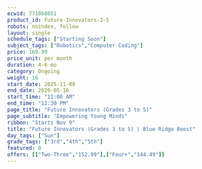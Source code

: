 ```yaml
---
ecwid: 771060851
product_id: Future-Innovators-3-5
robots: noindex, follow
layout: single
schedule_tags: ["Starting Soon"]
subject_tags: ["Robotics","Computer Coding"]
price: 169.99
price_unit: per month
duration: 4-6 mo
category: Ongoing
weight: 16
start_date: 2025-11-09
end_date: 2026-05-16
start_time: "11:00 AM"
end_time: "12:30 PM"
page_title: "Future Innovators (Grades 3 to 5)"
page_subtitle: "Empowering Young Minds"
ribbon: "Starts Nov 9"
title: "Future Innovators (Grades 3 to 5) | Blue Ridge Boost"
day_tags: ["Sun"]
grade_tags: ["3rd","4th","5th"]
featured: 0
offers: [["Two-Three","152.99"],["Four+","144.49"]]
---
```

